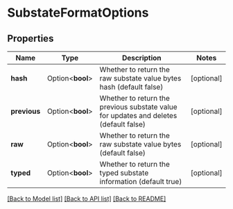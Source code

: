 # SubstateFormatOptions

## Properties

Name | Type | Description | Notes
------------ | ------------- | ------------- | -------------
**hash** | Option<**bool**> | Whether to return the raw substate value bytes hash (default false) | [optional]
**previous** | Option<**bool**> | Whether to return the previous substate value for updates and deletes (default false) | [optional]
**raw** | Option<**bool**> | Whether to return the raw substate value bytes (default false) | [optional]
**typed** | Option<**bool**> | Whether to return the typed substate information (default true) | [optional]

[[Back to Model list]](../README.md#documentation-for-models) [[Back to API list]](../README.md#documentation-for-api-endpoints) [[Back to README]](../README.md)


